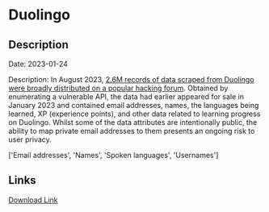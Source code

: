 # Duolingo

## Description

Date: 2023-01-24

Description:
In August 2023, <a href="https://www.bleepingcomputer.com/news/security/scraped-data-of-26-million-duolingo-users-released-on-hacking-forum/" target="_blank" rel="noopener">2.6M records of data scraped from Duolingo were broadly distributed on a popular hacking forum</a>. Obtained by enumerating a vulnerable API, the data had earlier appeared for sale in January 2023 and contained email addresses, names, the languages being learned, XP (experience points), and other data related to learning progress on Duolingo. Whilst some of the data attributes are intentionally public, the ability to map private email addresses to them presents an ongoing risk to user privacy.


['Email addresses', 'Names', 'Spoken languages', 'Usernames']

## Links

[Download Link](https://link-to.net/1229997/295.4723990515703/dynamic/?r=ZHVvbGluZ28uY29t)